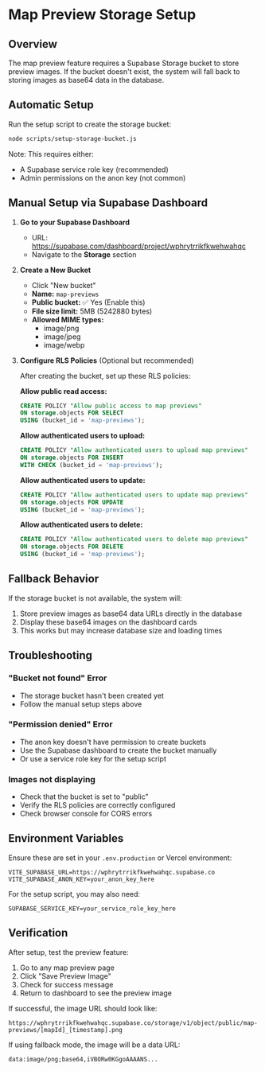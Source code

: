 # Map Preview Storage Setup

## Overview
The map preview feature requires a Supabase Storage bucket to store preview images. If the bucket doesn't exist, the system will fall back to storing images as base64 data in the database.

## Automatic Setup
Run the setup script to create the storage bucket:

```bash
node scripts/setup-storage-bucket.js
```

Note: This requires either:
- A Supabase service role key (recommended)
- Admin permissions on the anon key (not common)

## Manual Setup via Supabase Dashboard

1. **Go to your Supabase Dashboard**
   - URL: https://supabase.com/dashboard/project/wphrytrrikfkwehwahqc
   - Navigate to the **Storage** section

2. **Create a New Bucket**
   - Click "New bucket"
   - **Name:** `map-previews`
   - **Public bucket:** ✅ Yes (Enable this)
   - **File size limit:** 5MB (5242880 bytes)
   - **Allowed MIME types:** 
     - image/png
     - image/jpeg
     - image/webp

3. **Configure RLS Policies** (Optional but recommended)
   
   After creating the bucket, set up these RLS policies:

   **Allow public read access:**
   ```sql
   CREATE POLICY "Allow public access to map previews"
   ON storage.objects FOR SELECT
   USING (bucket_id = 'map-previews');
   ```

   **Allow authenticated users to upload:**
   ```sql
   CREATE POLICY "Allow authenticated users to upload map previews"
   ON storage.objects FOR INSERT
   WITH CHECK (bucket_id = 'map-previews');
   ```

   **Allow authenticated users to update:**
   ```sql
   CREATE POLICY "Allow authenticated users to update map previews"
   ON storage.objects FOR UPDATE
   USING (bucket_id = 'map-previews');
   ```

   **Allow authenticated users to delete:**
   ```sql
   CREATE POLICY "Allow authenticated users to delete map previews"
   ON storage.objects FOR DELETE
   USING (bucket_id = 'map-previews');
   ```

## Fallback Behavior

If the storage bucket is not available, the system will:
1. Store preview images as base64 data URLs directly in the database
2. Display these base64 images on the dashboard cards
3. This works but may increase database size and loading times

## Troubleshooting

### "Bucket not found" Error
- The storage bucket hasn't been created yet
- Follow the manual setup steps above

### "Permission denied" Error
- The anon key doesn't have permission to create buckets
- Use the Supabase dashboard to create the bucket manually
- Or use a service role key for the setup script

### Images not displaying
- Check that the bucket is set to "public"
- Verify the RLS policies are correctly configured
- Check browser console for CORS errors

## Environment Variables

Ensure these are set in your `.env.production` or Vercel environment:

```env
VITE_SUPABASE_URL=https://wphrytrrikfkwehwahqc.supabase.co
VITE_SUPABASE_ANON_KEY=your_anon_key_here
```

For the setup script, you may also need:
```env
SUPABASE_SERVICE_KEY=your_service_role_key_here
```

## Verification

After setup, test the preview feature:
1. Go to any map preview page
2. Click "Save Preview Image"
3. Check for success message
4. Return to dashboard to see the preview image

If successful, the image URL should look like:
```
https://wphrytrrikfkwehwahqc.supabase.co/storage/v1/object/public/map-previews/[mapId]_[timestamp].png
```

If using fallback mode, the image will be a data URL:
```
data:image/png;base64,iVBORw0KGgoAAAANS...
```